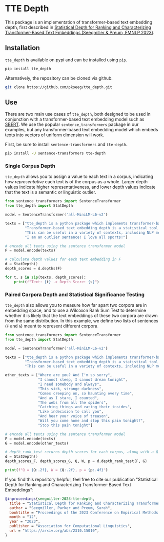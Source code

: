 # TTE Depth

This package is an implementation of transformer-based text embedding depth, first described in [Statistical Depth for Ranking and Characterizing Transformer-Based Text Embeddings (Seegmiller & Preum, EMNLP 2023)](https://arxiv.org/abs/2310.15010).

## Installation

`tte_depth` is available on pypi and can be installed using `pip`.

```bash
pip install tte_depth
```

Alternatively, the repository can be cloned via github.

```bash
git clone https://github.com/pkseeg/tte_depth.git
```

## Use

There are two main use cases of `tte_depth`, both designed to be used in conjunction with a transformer-based text embedding model such as [SBERT](https://www.sbert.net/). We use the popular `sentence_transformers` package in our examples, but any transformer-based text embedding model which embeds texts into vectors of uniform dimension will work.

First, be sure to install `sentence-transformers` and `tte-depth`.

```bash
pip install -U sentence-transformers tte-depth
```

### Single Corpus Depth
`tte_depth` allows you to assign a value to each text in a corpus, indicating how _representative_ each text is of the corpus as a whole. Larger depth values indicate higher representativeness, and lower depth values indicate that the text is a semantic or linguistic outlier.

```python
from sentence_transformers import SentenceTransformer
from tte_depth import StatDepth

model = SentenceTransformer('all-MiniLM-L6-v2')

texts = ["tte_depth is a python package which implements transformer-based text embedding depth.",
         "Transformer-based text embedding depth is a statistical tool for selecting representative texts from a large corpus.",
         "This can be useful in a variety of contexts, including NLP modeling and inference tasks.",
         "I am an outlier sentence! I love all sports!"]

# encode all texts using the sentence transformer model
F = model.encode(texts)

# calculate depth values for each text embedding in F
d = StatDepth()
depth_scores = d.depths(F)

for t, s in zip(texts, depth_scores):
    print(f"Text: {t} -> Depth Score: {s}")
```

### Paired Corpora Depth and Statistical Significance Testing
`tte_depth` also allows you to measure how far apart two corpora are in embedding space, and to use a Wilcoxon Rank Sum Test to determine whether it is likely that the text embeddings of these two corpora are drawn from the same distribution. In this example, we define two lists of sentences (`F` and `G`) meant to represent different corpora.


```python
from sentence_transformers import SentenceTransformer
from tte_depth import StatDepth

model = SentenceTransformer('all-MiniLM-L6-v2')

texts = ["tte_depth is a python package which implements transformer-based text embedding depth.",
         "Transformer-based text embedding depth is a statistical tool for selecting representative texts from a large corpus.",
         "This can be useful in a variety of contexts, including NLP modeling and inference tasks."]

other_texts = ["Where are you? And I'm so sorry",
               "I cannot sleep, I cannot dream tonight",
               "I need somebody and always",
               "This sick, strange darkness",
               "Comes creeping on, so haunting every time",
               "And as I stare, I counted",
               "The webs from all the spiders",
               "Catching things and eating their insides",
               "Like indecision to call you",
               "And hear your voice of treason",
               "Will you come home and stop this pain tonight?",
               "Stop this pain tonight"]

# encode all texts using the sentence transformer model
F = model.encode(texts)
G = model.encode(other_texts)

# depth_rank_test returns depth scores for each corpus, along with a Q estimate, W test statistic from the Wilcoxon Rank Sum Test, and an associated p-value
d = StatDepth()
depth_scores_F, depth_scores_G, Q, W, p = d.depth_rank_test(F, G)

print(f"Q = {Q:.2f}, W = {Q:.2f}, p = {p:.4f}")
```

If you find this repository helpful, feel free to cite our publication "Statistical Depth for Ranking and Characterizing Transformer-Based Text Embeddings":
```bibtex
@inproceedings{seegmiller-2023-tte-depth,
  title = "Statistical Depth for Ranking and Characterizing Transformer-Based Text Embeddings",
  author = "Seegmiller, Parker and Preum, Sarah",
  booktitle = "Proceedings of the 2023 Conference on Empirical Methods in Natural Language Processing",
  month = "12",
  year = "2023",
  publisher = "Association for Computational Linguistics",
  url = "https://arxiv.org/abs/2310.15010",
}
```
